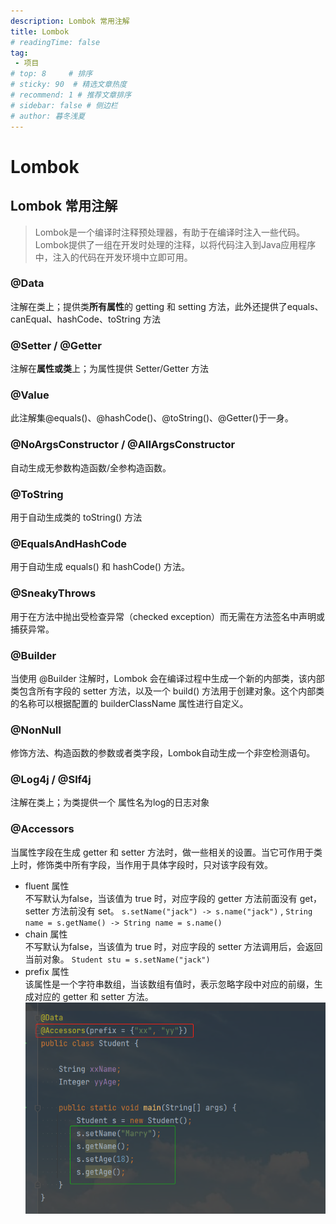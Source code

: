 ```yaml
---
description: Lombok 常用注解
title: Lombok
# readingTime: false
tag:
 - 项目
# top: 8     # 排序
# sticky: 90  # 精选文章热度
# recommend: 1 # 推荐文章排序
# sidebar: false # 侧边栏
# author: 暮冬浅夏
---
```

# Lombok
## Lombok 常用注解
>Lombok是一个编译时注释预处理器，有助于在编译时注入一些代码。Lombok提供了一组在开发时处理的注释，以将代码注入到Java应用程序中，注入的代码在开发环境中立即可用。
### @Data 
  注解在类上；提供类**所有属性**的 getting 和 setting 方法，此外还提供了equals、canEqual、hashCode、toString 方法

### @Setter / @Getter 
  注解在**属性或类**上；为属性提供 Setter/Getter 方法

### @Value 
  此注解集@equals()、@hashCode()、@toString()、@Getter()于一身。
  
### @NoArgsConstructor / @AllArgsConstructor
  自动生成无参数构造函数/全参构造函数。

### @ToString
  用于自动生成类的 toString() 方法

### @EqualsAndHashCode
  用于自动生成 equals() 和 hashCode() 方法。

### @SneakyThrows
  用于在方法中抛出受检查异常（checked exception）而无需在方法签名中声明或捕获异常。

### @Builder
  当使用 @Builder 注解时，Lombok 会在编译过程中生成一个新的内部类，该内部类包含所有字段的 setter 方法，以及一个 build() 方法用于创建对象。这个内部类的名称可以根据配置的 builderClassName 属性进行自定义。

### @NonNull 
  修饰方法、构造函数的参数或者类字段，Lombok自动生成一个非空检测语句。

### @Log4j / @Slf4j
  注解在类上；为类提供一个 属性名为log的日志对象

### @Accessors 
  当属性字段在生成 getter 和 setter 方法时，做一些相关的设置。当它可作用于类上时，修饰类中所有字段，当作用于具体字段时，只对该字段有效。
  - fluent 属性\
    不写默认为false，当该值为 true 时，对应字段的 getter 方法前面没有 get，setter 方法前没有 set。
    `s.setName("jack") -> s.name("jack")` , 
    `String name = s.getName() -> String name = s.name()`
  - chain 属性\
    不写默认为false，当该值为 true 时，对应字段的 setter 方法调用后，会返回当前对象。
    `Student stu = s.setName("jack")`
  - prefix 属性\
    该属性是一个字符串数组，当该数组有值时，表示忽略字段中对应的前缀，生成对应的 getter 和 setter 方法。
    ![Alt text](library/image-3.png)
